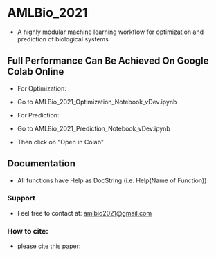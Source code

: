 # AMLBio_2021
* A highly modular machine learning workflow for optimization and prediction of biological systems

## Full Performance Can Be Achieved On Google Colab Online
* For Optimization:
* Go to AMLBio_2021_Optimization_Notebook_vDev.ipynb
* For Prediction:
* Go to AMLBio_2021_Prediction_Notebook_vDev.ipynb

* Then click on "Open in Colab"

## Documentation
* All functions have Help as DocString (i.e. Help(Name of Function))

### Support
* Feel free to contact at: amlbio2021@gmail.com

### How to cite:
* please cite this paper:
